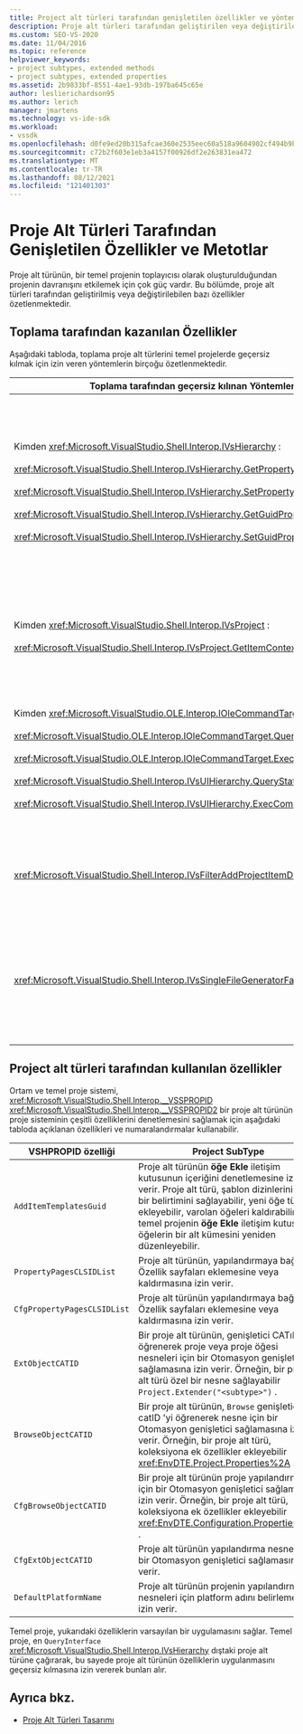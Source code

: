 ```yaml
---
title: Project alt türleri tarafından genişletilen özellikler ve yöntemler | Microsoft Docs
description: Proje alt türleri tarafından geliştirilen veya değiştirilebilen özellikler hakkında bilgi edinin. Bu, Visual Studio proje sistemlerinin davranışını özelleştirmenize olanak tanır.
ms.custom: SEO-VS-2020
ms.date: 11/04/2016
ms.topic: reference
helpviewer_keywords:
- project subtypes, extended methods
- project subtypes, extended properties
ms.assetid: 2b9833bf-8551-4ae1-93db-197ba645c65e
author: leslierichardson95
ms.author: lerich
manager: jmartens
ms.technology: vs-ide-sdk
ms.workload:
- vssdk
ms.openlocfilehash: d0fe9ed20b315afcae360e2535eec60a518a9604902cf494b9baf006a77aae72
ms.sourcegitcommit: c72b2f603e1eb3a4157f00926df2e263831ea472
ms.translationtype: MT
ms.contentlocale: tr-TR
ms.lasthandoff: 08/12/2021
ms.locfileid: "121401303"
---
```

# <a name="properties-and-methods-extended-by-project-subtypes"></a>Proje Alt Türleri Tarafından Genişletilen Özellikler ve Metotlar
Proje alt türünün, bir temel projenin toplayıcısı olarak oluşturulduğundan projenin davranışını etkilemek için çok güç vardır. Bu bölümde, proje alt türleri tarafından geliştirilmiş veya değiştirilebilen bazı özellikler özetlenmektedir.

## <a name="features-gained-by-aggregation"></a>Toplama tarafından kazanılan Özellikler
 Aşağıdaki tabloda, toplama proje alt türlerini temel projelerde geçersiz kılmak için izin veren yöntemlerin birçoğu özetlenmektedir.

|Toplama tarafından geçersiz kılınan Yöntemler|Project SubType|
|---------------------------------------|---------------------|
|Kimden <xref:Microsoft.VisualStudio.Shell.Interop.IVsHierarchy> :<br /><br /> <xref:Microsoft.VisualStudio.Shell.Interop.IVsHierarchy.GetProperty%2A><br /><br /> <xref:Microsoft.VisualStudio.Shell.Interop.IVsHierarchy.SetProperty%2A><br /><br /> <xref:Microsoft.VisualStudio.Shell.Interop.IVsHierarchy.GetGuidProperty%2A><br /><br /> <xref:Microsoft.VisualStudio.Shell.Interop.IVsHierarchy.SetGuidProperty%2A>|İçin bir proje alt türü sağlar<br /><br /> -Proje düğümünün başlığını ve simgesini değiştirin.<br />-Proje nesnesini tamamen geçersiz kılar `Browse` .<br />-Projenin yeniden adlandırılamayacağını denetleyin.<br />-Denetim sıralama düzeni.<br />-Dinamik yardım için kullanıcı bağlamını denetleyin.|
|Kimden <xref:Microsoft.VisualStudio.Shell.Interop.IVsProject> :<br /><br /> <xref:Microsoft.VisualStudio.Shell.Interop.IVsProject.GetItemContext%2A>|Bir proje alt türünün, tasarımcı ve düzenleyicilere hangi bağlamsal hizmetlerin sağlandığını denetlemesine olanak sağlar.|
|Kimden <xref:Microsoft.VisualStudio.OLE.Interop.IOleCommandTarget> :<br /><br /> <xref:Microsoft.VisualStudio.OLE.Interop.IOleCommandTarget.QueryStatus%2A><br /><br /> <xref:Microsoft.VisualStudio.OLE.Interop.IOleCommandTarget.Exec%2A><br /><br /> <xref:Microsoft.VisualStudio.Shell.Interop.IVsUIHierarchy.QueryStatusCommand%2A><br /><br /> <xref:Microsoft.VisualStudio.Shell.Interop.IVsUIHierarchy.ExecCommand%2A>|İçin bir proje alt türü sağlar<br /><br /> -Proje komutları için komut yönlendirmesine katılın.<br />-Hem proje çevresel komutlarını hem de Çözüm Gezgini etkin komutları ekleyin, kaldırın veya devre dışı bırakın.|
|<xref:Microsoft.VisualStudio.Shell.Interop.IVsFilterAddProjectItemDlg2>|Proje alt türünün, kullanıcının **Yeni öğe Ekle** iletişim kutusunda ne göreceğini filtrelemesine olanak sağlar.|
|<xref:Microsoft.VisualStudio.Shell.Interop.IVsSingleFileGeneratorFactory>|İçin bir proje alt türü sağlar<br /><br /> -Bir dosya uzantısı verilen varsayılan oluşturucuyu belirleme.<br />-Okunabilir bir Oluşturucu adını bir COM nesnesiyle eşleyin.|

## <a name="properties-used-by-project-subtypes"></a>Project alt türleri tarafından kullanılan özellikler
 Ortam ve temel proje sistemi, <xref:Microsoft.VisualStudio.Shell.Interop.__VSSPROPID> <xref:Microsoft.VisualStudio.Shell.Interop.__VSSPROPID2> bir proje alt türünün proje sisteminin çeşitli özelliklerini denetlemesini sağlamak için aşağıdaki tabloda açıklanan özellikleri ve numaralandırmalar kullanabilir.

|VSHPROPID özelliği|Project SubType|
|------------------------|---------------------|
|`AddItemTemplatesGuid`|Proje alt türünün **öğe Ekle** iletişim kutusunun içeriğini denetlemesine izin verir. Proje alt türü, şablon dizinlerinin yeni bir belirtimini sağlayabilir, yeni öğe türleri ekleyebilir, varolan öğeleri kaldırabilir ve temel projenin **öğe Ekle** iletişim kutusunda öğelerin bir alt kümesini yeniden düzenleyebilir.|
|`PropertyPagesCLSIDList`|Proje alt türünün, yapılandırmaya bağımsız Özellik sayfaları eklemesine veya kaldırmasına izin verir.|
|`CfgPropertyPagesCLSIDList`|Proje alt türünün yapılandırmaya bağımlı Özellik sayfaları eklemesine veya kaldırmasına izin verir.|
|`ExtObjectCATID`|Bir proje alt türünün, genişletici CATıD 'yi öğrenerek proje veya proje öğesi nesneleri için bir Otomasyon genişletici sağlamasına izin verir. Örneğin, bir proje alt türü özel bir nesne sağlayabilir `Project.Extender("<subtype>")` .|
|`BrowseObjectCATID`|Bir proje alt türünün, `Browse` genişletici catID 'yi öğrenerek nesne için bir Otomasyon genişletici sağlamasına izin verir. Örneğin, bir proje alt türü, koleksiyona ek özellikler ekleyebilir <xref:EnvDTE.Project.Properties%2A> .|
|`CfgBrowseObjectCATID`|Bir proje alt türünün proje yapılandırması için bir Otomasyon genişletici sağlamasına izin verir. Örneğin, bir proje alt türü, koleksiyona ek özellikler ekleyebilir <xref:EnvDTE.Configuration.Properties%2A> .|
|`CfgExtObjectCATID`|Proje alt türünün yapılandırma nesnesi için bir Otomasyon genişletici sağlamasına izin verir.|
|`DefaultPlatformName`|Proje alt türünün projenin yapılandırma nesneleri için platform adını belirlemesine izin verir.|

 Temel proje, yukarıdaki özelliklerin varsayılan bir uygulamasını sağlar. Temel proje, en `QueryInterface` <xref:Microsoft.VisualStudio.Shell.Interop.IVsHierarchy> dıştaki proje alt türüne çağırarak, bu sayede proje alt türünün özelliklerin uygulanmasını geçersiz kılmasına izin vererek bunları alır.

## <a name="see-also"></a>Ayrıca bkz.
- [Proje Alt Türleri Tasarımı](../../extensibility/internals/project-subtypes-design.md)
